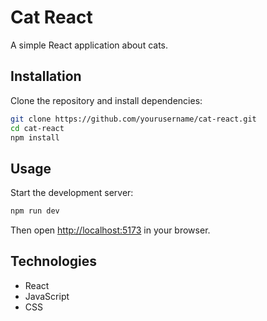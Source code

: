 # Cat React

A simple React application about cats.

## Installation

Clone the repository and install dependencies:

```sh
git clone https://github.com/yourusername/cat-react.git
cd cat-react
npm install
```

## Usage

Start the development server:

```sh
npm run dev
```

Then open [http://localhost:5173](http://localhost:5173) in your browser.

## Technologies

- React
- JavaScript
- CSS

